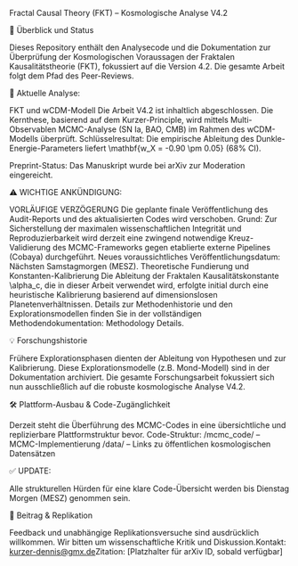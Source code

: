 ​Fractal Causal Theory (FKT) – Kosmologische Analyse V4.2

​📄 Überblick und Status

​Dieses Repository enthält den Analysecode und die Dokumentation zur Überprüfung der Kosmologischen Voraussagen der Fraktalen Kausalitätstheorie (FKT), fokussiert auf die Version 4.2. Die gesamte Arbeit folgt dem Pfad des Peer-Reviews.

​🔬 Aktuelle Analyse: 

FKT und wCDM-Modell
​Die Arbeit V4.2 ist inhaltlich abgeschlossen. Die Kernthese, basierend auf dem Kurzer-Principle, wird mittels Multi-Observablen MCMC-Analyse (SN Ia, BAO, CMB) im Rahmen des wCDM-Modells überprüft.
​Schlüsselresultat: Die empirische Ableitung des Dunkle-Energie-Parameters liefert \mathbf{w_X = -0.90 \pm 0.05} (68% CI).

​Preprint-Status: Das Manuskript wurde bei arXiv zur Moderation eingereicht.

​⚠️ WICHTIGE ANKÜNDIGUNG: 

VORLÄUFIGE VERZÖGERUNG
​Die geplante finale Veröffentlichung des Audit-Reports und des aktualisierten Codes wird verschoben.
​Grund: Zur Sicherstellung der maximalen wissenschaftlichen Integrität und Reproduzierbarkeit wird derzeit eine zwingend notwendige Kreuz-Validierung des MCMC-Frameworks gegen etablierte externe Pipelines (Cobaya) durchgeführt.
​Neues voraussichtliches Veröffentlichungsdatum: Nächsten Samstagmorgen (MESZ).
​Theoretische Fundierung und Konstanten-Kalibrierung
​Die Ableitung der Fraktalen Kausalitätskonstante \alpha_c, die in dieser Arbeit verwendet wird, erfolgte initial durch eine heuristische Kalibrierung basierend auf dimensionslosen Planetenverhältnissen. Details zur Methodenhistorie und den Explorationsmodellen finden Sie in der vollständigen Methodendokumentation: Methodology Details.

​💡 Forschungshistorie

​Frühere Explorationsphasen dienten der Ableitung von Hypothesen und zur Kalibrierung. Diese Explorationsmodelle (z.B. Mond-Modell) sind in der Dokumentation archiviert. Die gesamte Forschungsarbeit fokussiert sich nun ausschließlich auf die robuste kosmologische Analyse V4.2.

​🛠 Plattform-Ausbau & Code-Zugänglichkeit

​Derzeit steht die Überführung des MCMC-Codes in eine übersichtliche und replizierbare Plattformstruktur bevor.
​Code-Struktur:
​/mcmc_code/ – MCMC-Implementierung
​/data/ – Links zu öffentlichen kosmologischen Datensätzen

​✅ UPDATE: 

Alle strukturellen Hürden für eine klare Code-Übersicht werden bis Dienstag Morgen (MESZ) genommen sein.

​🤝 Beitrag & Replikation

​Feedback und unabhängige Replikationsversuche sind ausdrücklich willkommen. Wir bitten um wissenschaftliche Kritik und Diskussion.
​Kontakt: kurzer-dennis@gmx.de
​Zitation: [Platzhalter für arXiv ID, sobald verfügbar]